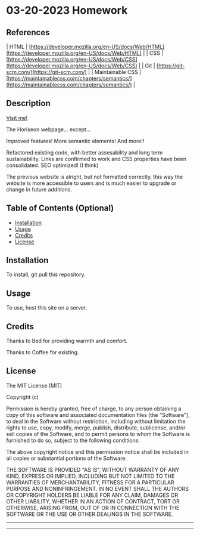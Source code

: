 # 03-20-2023 Homework

## References

| HTML    | [https://developer.mozilla.org/en-US/docs/Web/HTML](https://developer.mozilla.org/en-US/docs/Web/HTML) |
| CSS     | [https://developer.mozilla.org/en-US/docs/Web/CSS](https://developer.mozilla.org/en-US/docs/Web/CSS)      |
| Git | [https://git-scm.com/](https://git-scm.com/)     |
| Maintainable CSS | [https://maintainablecss.com/chapters/semantics/](https://maintainablecss.com/chapters/semantics/)     |


## Description

[Visit me!](https://google.com)

The Horiseon webpage... except...

Improved features! More semantic elements! And more!!

Refactored existing code, with better assesability and long term sustainability. Links are confirmed to work and CSS properties have been consolidated. SEO optimized! (I think)

The previous website is alright, but not formatted correctly, this way the website is more accessible to users and is much easier to upgrade or change in future additions.


## Table of Contents (Optional)


* [Installation](#installation)
* [Usage](#usage)
* [Credits](#credits)
* [License](#license)


## Installation

To install, git pull this repository.


## Usage

To use, host this site on a server.

## Credits

Thanks to Bed for providing warmth and comfort.

Thanks to Coffee for existing.


## License

The MIT License (MIT)

Copyright (c)

Permission is hereby granted, free of charge, to any person obtaining a copy of this software and associated documentation files (the "Software"), to deal in the Software without restriction, including without limitation the rights to use, copy, modify, merge, publish, distribute, sublicense, and/or sell copies of the Software, and to permit persons to whom the Software is furnished to do so, subject to the following conditions:

The above copyright notice and this permission notice shall be included in all copies or substantial portions of the Software.

THE SOFTWARE IS PROVIDED "AS IS", WITHOUT WARRANTY OF ANY KIND, EXPRESS OR IMPLIED, INCLUDING BUT NOT LIMITED TO THE WARRANTIES OF MERCHANTABILITY, FITNESS FOR A PARTICULAR PURPOSE AND NONINFRINGEMENT. IN NO EVENT SHALL THE AUTHORS OR COPYRIGHT HOLDERS BE LIABLE FOR ANY CLAIM, DAMAGES OR OTHER LIABILITY, WHETHER IN AN ACTION OF CONTRACT, TORT OR OTHERWISE, ARISING FROM, OUT OF OR IN CONNECTION WITH THE SOFTWARE OR THE USE OR OTHER DEALINGS IN THE SOFTWARE.


---



---
